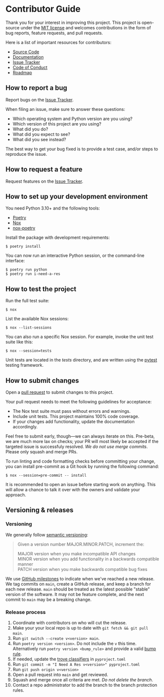 # Contributor Guide

Thank you for your interest in improving this project.
This project is open-source under the [MIT license] and
welcomes contributions in the form of bug reports, feature requests, and pull requests.

Here is a list of important resources for contributors:

- [Source Code]
- [Documentation]
- [Issue Tracker]
- [Code of Conduct]
- [Roadmap]

[mit license]: https://opensource.org/licenses/MIT
[source code]: https://github.com/eng-jole/i-need-a-res
[documentation]: https://i-need-a-res.readthedocs.io/
[issue tracker]: https://github.com/eng-jole/i-need-a-res/issues
[roadmap]: https://github.com/ENG-Jole/i-need-a-res/milestones

## How to report a bug

Report bugs on the [Issue Tracker].

When filing an issue, make sure to answer these questions:

- Which operating system and Python version are you using?
- Which version of this project are you using?
- What did you do?
- What did you expect to see?
- What did you see instead?

The best way to get your bug fixed is to provide a test case,
and/or steps to reproduce the issue.

## How to request a feature

Request features on the [Issue Tracker].

## How to set up your development environment

You need Python 3.10+ and the following tools:

- [Poetry]
- [Nox]
- [nox-poetry]

Install the package with development requirements:

```console
$ poetry install
```

You can now run an interactive Python session,
or the command-line interface:

```console
$ poetry run python
$ poetry run i-need-a-res
```

[poetry]: https://python-poetry.org/
[nox]: https://nox.thea.codes/
[nox-poetry]: https://nox-poetry.readthedocs.io/

## How to test the project

Run the full test suite:

```console
$ nox
```

List the available Nox sessions:

```console
$ nox --list-sessions
```

You can also run a specific Nox session.
For example, invoke the unit test suite like this:

```console
$ nox --session=tests
```

Unit tests are located in the _tests_ directory,
and are written using the [pytest] testing framework.

[pytest]: https://pytest.readthedocs.io/

## How to submit changes

Open a [pull request] to submit changes to this project.

Your pull request needs to meet the following guidelines for acceptance:

- The Nox test suite must pass without errors and warnings.
- Include unit tests. This project maintains 100% code coverage.
- If your changes add functionality, update the documentation accordingly.

Feel free to submit early, though—we can always iterate on this. Pre-beta, we are much more lax on checks; your PR will most likely be accepted if the targeted issue is successfuly resolved.
_We do not use merge commits_. Please only squash and merge PRs.

To run linting and code formatting checks before committing your change, you can install pre-commit as a Git hook by running the following command:

```console
$ nox --session=pre-commit -- install
```

It is recommended to open an issue before starting work on anything.
This will allow a chance to talk it over with the owners and validate your approach.

[pull request]: https://github.com/eng-jole/i-need-a-res/pulls

## Versioning & releases

### Versioning

We generally follow [semantic versioning]:

> Given a version number MAJOR.MINOR.PATCH, increment the:
>
> MAJOR version when you make incompatible API changes\
> MINOR version when you add functionality in a backwards compatible manner\
> PATCH version when you make backwards compatible bug fixes

We use [GitHub milestones] to indicate when we've reached a new release.
We tag commits on `main`, create a GitHub release, and keep a branch for each new release.
`main` should be treated as the latest possible "stable" version of the software.
It may not be feature complete, and the next commit to `main` may be a breaking change.

### Release process

1. Coordinate with contributors on who will cut the release.
2. Make your your local repo is up to date with `git fetch && git pull main`.
3. Run `git switch --create v<version> main`.
4. Run `poetry version <version>`. Do not include the `v` this time. Alternatively run `poetry version <bump_rule>` and provide a valid [bump rule].
5. If needed, update the [trove classifiers] in `pyproject.toml`
6. Run `git commit -m "I Need A Res v<version>" pyproject.toml`
7. Run `git push origin v<version>`
8. Open a pull request into `main` and get reviewed.
9. Squash and merge once all criteria are met. _Do not delete the branch_.
10. Contact a repo administrator to add the branch to the branch protection rules.

[semantic versioning]: https://semver.org
[github milestones]: https://github.com/ENG-Jole/i-need-a-res/milestones
[bump rule]: https://python-poetry.org/docs/cli/#version
[trove classifiers]: https://pypi.org/classifiers/

<!-- github-only -->

[code of conduct]: CODE_OF_CONDUCT.md
